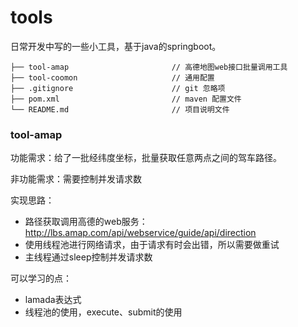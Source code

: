 # tools
日常开发中写的一些小工具，基于java的springboot。

```shell
├── tool-amap                       // 高德地图web接口批量调用工具  
├── tool-coomon                     // 通用配置
├── .gitignore                      // git 忽略项
├── pom.xml                         // maven 配置文件
└── README.md                       // 项目说明文件
```

### tool-amap
功能需求：给了一批经纬度坐标，批量获取任意两点之间的驾车路径。

非功能需求：需要控制并发请求数

实现思路：
* 路径获取调用高德的web服务：http://lbs.amap.com/api/webservice/guide/api/direction
* 使用线程池进行网络请求，由于请求有时会出错，所以需要做重试
* 主线程通过sleep控制并发请求数

可以学习的点：
* lamada表达式
* 线程池的使用，execute、submit的使用